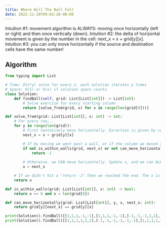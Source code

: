 ```yaml
---
title: Where Will The Ball Fall
date: 2022-11-20T09:03:20-08:00
---
```


Intuition #1: movement algorithm is ALWAYS: moving once horizontally (left or right) and then once vertically (down).
Intuition #2: the delta of horizontal movement is given by the number in the cell: next_x = x + grid[y][x].
Intuition #3: you can only move horizontally if the source and destination cells have the same number!

## Algorithm

```python
from typing import List

# Time: O(x*y) solve for every x, each solution iterates y times
# Space: O(1) or O(x) if solution space counts
class Solution:
    def findBall(self, grid: List[List[int]]) -> List[int]:
        # Solve exercise for every starting column
        return [solve_from(grid, x) for x in range(len(grid[0]))]

def solve_from(grid: List[List[int]], x: int) -> int:
    # For every row...
    for y in range(len(grid)):
        # First tentatively move horizontally. Direction is given by cell's value (1 => right, -1 => left) as a delta.
        next_x = x + grid[y][x]

        # If by moving we went past a wall, or if the column we moved to has a different value, done (i.e. we're stuck).
        if not is_within_walls(grid, next_x) or not can_move_horizontally(grid, y, x, next_x):
            return -1
        
        # Otherwise, we CAN move horizontally. Update x, and we can ALWAYS go down. So iterate (i.e. move down).
        x = next_x

    # If we didn't hit a "return -1" then we reached the end. The x is the column we ended up in.
    return x

def is_within_walls(grid: List[List[int]], x: int) -> bool:
    return x >= 0 and x < len(grid[0])

def can_move_horizontally(grid: List[List[int]], y, x, next_x: int):
    return grid[y][next_x] == grid[y][x]

print(Solution().findBall([[1,1,1,-1,-1],[1,1,1,-1,-1],[-1,-1,-1,1,1],[1,1,1,1,-1],[-1,-1,-1,-1,-1]]))
print(Solution().findBall([[1,1,1,1,1,1],[-1,-1,-1,-1,-1,-1],[1,1,1,1,1,1],[-1,-1,-1,-1,-1,-1]]))

```


